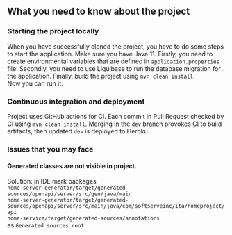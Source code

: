 ## What you need to know about the project

### Starting the project locally
When you have successfully cloned the project, you have to do some steps to start the application.
Make sure you have Java 11.
Firstly, you need to create environmental variables that are defined in `application.properties` file.
Secondly, you need to use Liquibase to run the database migration for the application.
Finally, build the project using `mvn clean install`.  
Now you can run it.

### Continuous integration and deployment
Project uses GitHub actions for CI. 
Each commit in Pull Request checked by CI using `mvn clean install`.
Merging in the `dev` branch provokes CI to build artifacts, then updated `dev` is deployed to Heroku.

### Issues that you may face
#### Generated classes are not visible in project.  
Solution: in IDE mark packages <br> `home-server-generator/target/generated-sources/openapi/server/src/gen/java/main` <br>
`home-server-generator/target/generated-sources/openapi/server/src/main/java/com/softserveinc/ita/homeproject/api` <br>
`home-service/target/generated-sources/annotations` <br>
 as `Generated sources root`.
